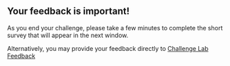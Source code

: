 ## Your feedback is important!

As you end your challenge, please take a few minutes to
complete the short survey that will appear in the next window.

Alternatively, you may provide your feedback directly to
<a href="https://supportrequest.learnondemandsystems.com/sf.php?s=123formbuilder-5553155&control66068515=@Lab.User.Email&control66068522=@Lab.LabInstance.Id&control66608830=@Lab.LabProfile.Id&control66068513=@lab.User.FirstName&control66068514=@lab.User.LastName&control66068517=@lab.User.Organization.Name" title="Challenge Lab Feedback" id="lab-feedback-custom-url">Challenge Lab Feedback</a>
